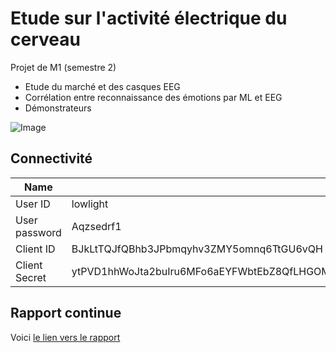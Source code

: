 # Etude sur l'activité électrique du cerveau

Projet de M1 (semestre 2)

* Etude du marché et des casques EEG
* Corrélation entre reconnaissance des émotions par ML et EEG
* Démonstrateurs

![Image](https://github.com/lowlighter/brain/blob/master/miscelleanous/imgs/demo.jpg)

## Connectivité

| Name | Data |
|---|---|
| User ID | lowlight |
| User password | Aqzsedrf1 |
| Client ID | BJkLtTQJfQBhb3JPbmqyhv3ZMY5omnq6TtGU6vQH |
| Client Secret | ytPVD1hhWoJta2buIru6MFo6aEYFWbtEbZ8QfLHGOMNitXOhoWQqEN67ELdf3pTp9QTmYHvmfAGtdKaHkHELGK9LCTfkZmNvSGfOn4k2xg3OJxs8ZiCVV6SqZSU9HJtJ |

## Rapport continue

Voici [le lien vers le rapport](https://www.overleaf.com/13615904gxzjrcytrjpc#/52637951/)
